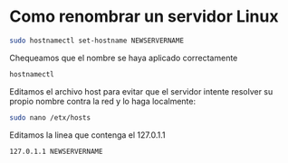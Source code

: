 # Como renombrar un servidor Linux

```bash
sudo hostnamectl set-hostname NEWSERVERNAME
```

Chequeamos que el nombre se haya aplicado correctamente

```bash
hostnamectl
```

Editamos el archivo host para evitar que el servidor intente resolver su propio nombre contra la red y lo haga localmente:

```bash
sudo nano /etx/hosts
```

Editamos la linea que contenga el 127.0.1.1

```
127.0.1.1 NEWSERVERNAME
```